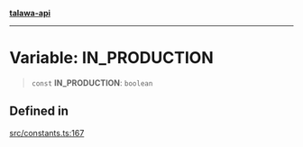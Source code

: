 [**talawa-api**](../../README.md)

***

# Variable: IN\_PRODUCTION

> `const` **IN\_PRODUCTION**: `boolean`

## Defined in

[src/constants.ts:167](https://github.com/Suyash878/talawa-api/blob/e4413cec641a837926071678fed3c7f67234e31e/src/constants.ts#L167)
